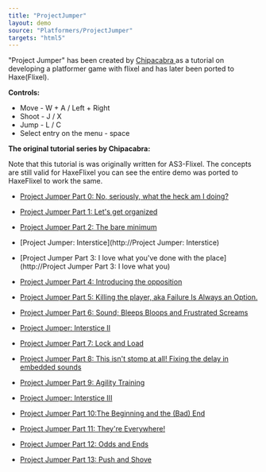 ```yaml
---
title: "ProjectJumper"
layout: demo
source: "Platformers/ProjectJumper"
targets: "html5"
---
```


"Project Jumper" has been created by [Chipacabra ](http://chipacabra.blogspot.de/)as a tutorial on developing a platformer game with flixel and has later been ported to Haxe(Flixel).

**Controls:**

- Move - W + A / Left + Right
- Shoot - J / X
- Jump - L / C
- Select entry on the menu - space

**The original tutorial series by Chipacabra:**

Note that this tutorial is was originally written for AS3-Flixel. The concepts are still valid for HaxeFlixel you can see the entire demo was ported to HaxeFlixel to work the same.

- ​[Project Jumper Part 0: No, seriously, what the heck am I doing?](http://chipacabra.blogspot.de/2010/11/project-jumper-part-0.html)
- [Project Jumper Part 1: Let's get organized](http://chipacabra.blogspot.de/2010/12/project-jumper-part-1.html)

- [Project Jumper Part 2: The bare minimum](http://chipacabra.blogspot.de/2010/12/project-jumper-part-2.html)

- [Project Jumper: Interstice](http://Project Jumper: Interstice)

- [Project Jumper Part 3: I love what you've done with the place](http://Project Jumper Part 3: I love what you)

- [Project Jumper Part 4: Introducing the opposition](http://chipacabra.blogspot.de/2010/12/project-jumper-part-4.html)

- [Project Jumper Part 5: Killing the player, aka Failure Is Always an Option.](http://chipacabra.blogspot.de/2011/01/project-jumper-part-5.html)

- [Project Jumper Part 6: Sound; Bleeps Bloops and Frustrated Screams](http://chipacabra.blogspot.de/2011/01/project-jumper-part-6-sound.html)

- [Project Jumper: Interstice II](http://chipacabra.blogspot.de/2011/01/project-jumper-interstice-ii.html)

- [Project Jumper Part 7: Lock and Load](http://chipacabra.blogspot.de/2011/01/project-jumper-part-7-lock-and-load.html)

- [Project Jumper Part 8: This isn't stomp at all! Fixing the delay in embedded sounds](http://chipacabra.blogspot.de/2011/01/project-jumper-part-8-this-isnt-stomp.html)

- [Project Jumper Part 9: Agility Training](http://chipacabra.blogspot.de/2011/01/project-jumper-part-9-agility-training.html)

- [Project Jumper: Interstice III](http://chipacabra.blogspot.de/2011/01/project-jumper-interstice-iii.html)

- [Project Jumper Part 10:The Beginning and the (Bad) End](http://chipacabra.blogspot.de/2011/01/project-jumper-part-10the-beginning-and.html)

- [Project Jumper Part 11: They're Everywhere!](http://chipacabra.blogspot.de/2011/02/project-jumper-part-11-theyre.html)

- [Project Jumper Part 12: Odds and Ends](http://chipacabra.blogspot.de/2011/02/project-jumper-part-12-odds-and-ends.html)

- [Project Jumper Part 13: Push and Shove](http://chipacabra.blogspot.de/2011/03/project-jumper-part-13-push-and-shove.html)

